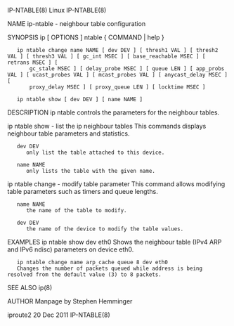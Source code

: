 IP-NTABLE(8)								     Linux								  IP-NTABLE(8)

NAME
       ip-ntable - neighbour table configuration

SYNOPSIS
       ip [ OPTIONS ] ntable  { COMMAND | help }

       ip ntable change name NAME [ dev DEV ] [ thresh1 VAL ] [ thresh2 VAL ] [ thresh3 VAL ] [ gc_int MSEC ] [ base_reachable MSEC ] [ retrans MSEC ] [
	       gc_stale MSEC ] [ delay_probe MSEC ] [ queue LEN ] [ app_probs VAL ] [ ucast_probes VAL ] [ mcast_probes VAL ] [ anycast_delay MSEC ] [
	       proxy_delay MSEC ] [ proxy_queue LEN ] [ locktime MSEC ]

       ip ntable show [ dev DEV ] [ name NAME ]

DESCRIPTION
       ip ntable controls the parameters for the neighbour tables.

   ip ntable show - list the ip neighbour tables
       This commands displays neighbour table parameters and statistics.

       dev DEV
	      only list the table attached to this device.

       name NAME
	      only lists the table with the given name.

   ip ntable change - modify table parameter
       This command allows modifying table parameters such as timers and queue lengths.

       name NAME
	      the name of the table to modify.

       dev DEV
	      the name of the device to modify the table values.

EXAMPLES
       ip ntable show dev eth0
	   Shows the neighbour table (IPv4 ARP and IPv6 ndisc) parameters on device eth0.

       ip ntable change name arp_cache queue 8 dev eth0
	   Changes the number of packets queued while address is being resolved from the default value (3) to 8 packets.

SEE ALSO
       ip(8)

AUTHOR
       Manpage by Stephen Hemminger

iproute2								  20 Dec 2011								  IP-NTABLE(8)
